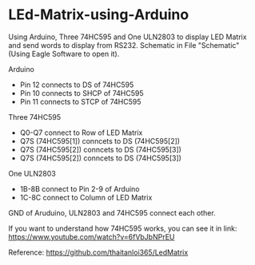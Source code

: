 # LEd-Matrix-using-Arduino
Using Arduino, Three 74HC595 and One ULN2803 to display LED Matrix and send words to display from RS232. Schematic in File "Schematic" (Using Eagle Software to open it).

Arduino
- Pin 12 connects to DS of 74HC595
- Pin 10 connects to SHCP of 74HC595
- Pin 11 connects to STCP of 74HC595

Three 74HC595
- Q0-Q7 connect to Row of LED Matrix
- Q7S (74HC595[1]) conncets to DS (74HC595[2])
- Q7S (74HC595[2]) conncets to DS (74HC595[3])
- Q7S (74HC595[2]) conncets to DS (74HC595[3])
  
One ULN2803 
- 1B-8B connect to Pin 2-9 of Arduino
- 1C-8C connect to Column of LED Matrix

GND of Aruduino, ULN2803 and 74HC595 connect each other.

If you want to understand how 74HC595 works, you can see it in link: https://www.youtube.com/watch?v=6fVbJbNPrEU

Reference: https://github.com/thaitanloi365/LedMatrix 
